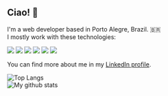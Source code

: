 ## Ciao! 👋
I'm a web developer based in Porto Alegre, Brazil. :brazil:<br>
I mostly work with these technologies:

<img src="https://img.shields.io/badge/html5%20-%23E34F26.svg?&style=for-the-badge&logo=html5&logoColor=white"/> <img src="https://img.shields.io/badge/css3%20-%231572B6.svg?&style=for-the-badge&logo=css3&logoColor=white"/> <img src="https://img.shields.io/badge/javascript%20-%23323330.svg?&style=for-the-badge&logo=javascript&logoColor=%23F7DF1E"/>
<img src="https://img.shields.io/badge/bootstrap%20-%23563D7C.svg?&style=for-the-badge&logo=bootstrap&logoColor=white"/> <img src="https://img.shields.io/badge/SASS%20-hotpink.svg?&style=for-the-badge&logo=SASS&logoColor=white"/> <img src ="https://img.shields.io/badge/React-20232A?style=for-the-badge&logo=react&logoColor=61DAFB"/>

You can find more about me in my [LinkedIn profile](https://linkedin.com/in/luiz-brancher).
<br>

  ![Top Langs](https://github-readme-stats.vercel.app/api/top-langs/?username=lpbrancher&layout=compact)
  <br>
  ![My github stats](https://github-readme-stats.vercel.app/api?username=lpbrancher&show_icons=true&count_private=true&hide=issues&include_all_commits=true&hide_rank=true)


  

<!--
**lpbrancher/lpbrancher** is a ✨ _special_ ✨ repository because its `README.md` (this file) appears on your GitHub profile.

Here are some ideas to get you started:

- 🔭 I’m currently working on ...
- 🌱 I’m currently learning ...
- 👯 I’m looking to collaborate on ...
- 🤔 I’m looking for help with ...
- 💬 Ask me about ...
- 📫 How to reach me: ...
- 😄 Pronouns: ...
- ⚡ Fun fact: ...
-->
